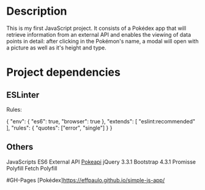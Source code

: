 # Description

This is my first JavaScript project. It consists of a Pokédex app that will retrieve information from an external API and enables the viewing of data points in detail: after clicking in the Pokémon's name, a modal will open with a picture as well as it's height and type.

# Project dependencies
## ESLinter
Rules:

{
  "env": {
    "es6": true,
    "browser": true
  },
  "extends": [
    "eslint:recommended"
  ],
  "rules": {
    "quotes": ["error", "single"]
  }
}

## Others

JavaScripts ES6
External API [Pokeapi](https://pokeapi.co/api/v2/pokemon/?limit=150)
jQuery 3.3.1
Bootstrap 4.3.1
Promisse Polyfill
Fetch Polyfill

#GH-Pages
[Pokédex]https://effpaulo.github.io/simple-js-app/

